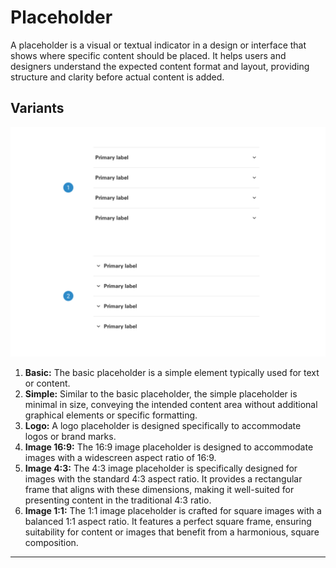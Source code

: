 # Placeholder

A placeholder is a visual or textual indicator in a design or interface that shows where specific content should be placed. It helps users and designers understand the expected content format and layout, providing structure and clarity before actual content is added.

## Variants

<img src="../../assets/images/components/accordion-variants.jpg" alt="accordion-variants" width="752"/>

1. <b>Basic:</b> The basic placeholder is a simple element typically used for text or content.
2. <b>Simple:</b> Similar to the basic placeholder, the simple placeholder is minimal in size, conveying the intended content area without additional graphical elements or specific formatting.
3. <b>Logo:</b> A logo placeholder is designed specifically to accommodate logos or brand marks.
4. <b>Image 16:9:</b> The 16:9 image placeholder is designed to accommodate images with a widescreen aspect ratio of 16:9.
3. <b>Image 4:3:</b> The 4:3 image placeholder is specifically designed for images with the standard 4:3 aspect ratio. It provides a rectangular frame that aligns with these dimensions, making it well-suited for presenting content in the traditional 4:3 ratio.
4. <b>Image 1:1:</b> The 1:1 image placeholder is crafted for square images with a balanced 1:1 aspect ratio. It features a perfect square frame, ensuring suitability for content or images that benefit from a harmonious, square composition.


___
